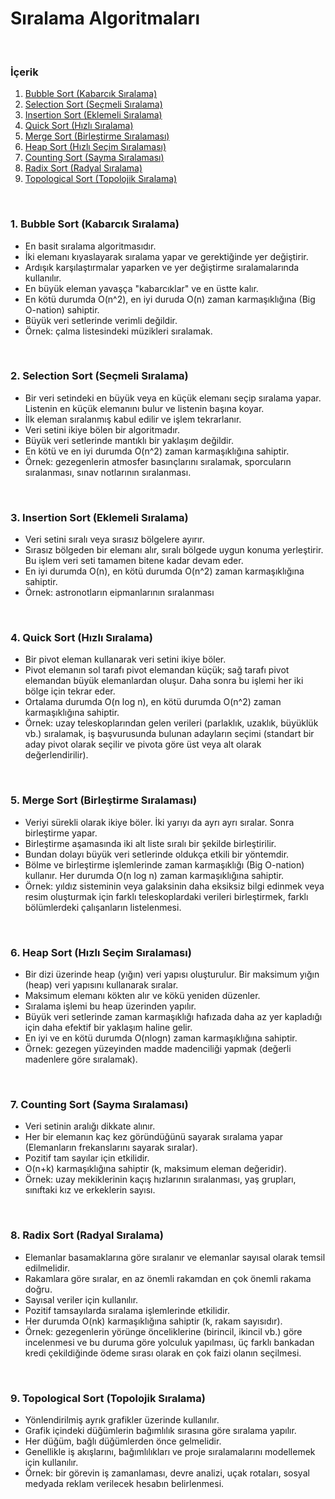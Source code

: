 # Sıralama Algoritmaları

<br>

### İçerik
1. [Bubble Sort (Kabarcık Sıralama)](#1-bubble-sort-kabarcık-sıralama)
2. [Selection Sort (Seçmeli Sıralama)](#2-selection-sort-seçmeli-sıralama)
3. [Insertion Sort (Eklemeli Sıralama)](#3-insertion-sort-eklemeli-sıralama)
4. [Quick Sort (Hızlı Sıralama)](#4-quick-sort-hızlı-sıralama)
5. [Merge Sort (Birleştirme Sıralaması)](#5-merge-sort-birleştirme-sıralaması)
6. [Heap Sort (Hızlı Seçim Sıralaması)](#6-heap-sort-hızlı-seçim-sıralaması)
7. [Counting Sort (Sayma Sıralaması)](#7-counting-sort-sayma-sıralaması)
8. [Radix Sort (Radyal Sıralama)](#8-radix-sort-radyal-sıralama)
9. [Topological Sort (Topolojik Sıralama)](#9-topological-sort-topolojik-sıralama)

<br>

### 1. Bubble Sort (Kabarcık Sıralama)

* En basit sıralama algoritmasıdır.
* İki elemanı kıyaslayarak sıralama yapar ve gerektiğinde yer değiştirir.
* Ardışık karşılaştırmalar yaparken ve yer değiştirme sıralamalarında kullanılır.
* En büyük eleman yavaşça "kabarcıklar" ve en üstte kalır.
* En kötü durumda O(n^2), en iyi duruda O(n) zaman karmaşıklığına (Big O-nation) sahiptir.
* Büyük veri setlerinde verimli değildir.
* Örnek: çalma listesindeki müzikleri sıralamak.
<br>

### 2. Selection Sort (Seçmeli Sıralama)

* Bir veri setindeki en büyük veya en küçük elemanı seçip sıralama yapar. Listenin en küçük elemanını bulur ve listenin başına koyar.
* İlk eleman sıralanmış kabul edilir ve işlem tekrarlanır.
* Veri setini ikiye bölen bir algoritmadır.
* Büyük veri setlerinde mantıklı bir yaklaşım değildir.
* En kötü ve en iyi durumda O(n^2) zaman karmaşıklığına sahiptir.
* Örnek: gezegenlerin atmosfer basınçlarını sıralamak, sporcuların sıralanması, sınav notlarının sıralanması.
<br>

### 3. Insertion Sort (Eklemeli Sıralama)

* Veri setini sıralı veya sırasız bölgelere ayırır.
* Sırasız bölgeden bir elemanı alır, sıralı bölgede uygun konuma yerleştirir. Bu işlem veri seti tamamen bitene kadar devam eder.
* En iyi durumda O(n), en kötü durumda O(n^2) zaman karmaşıklığına sahiptir.
* Örnek: astronotların eipmanlarının sıralanması
<br>

### 4. Quick Sort (Hızlı Sıralama)

* Bir pivot eleman kullanarak veri setini ikiye böler.
* Pivot elemanın sol tarafı pivot elemandan küçük; sağ tarafı pivot elemandan büyük elemanlardan oluşur. Daha sonra bu işlemi her iki bölge için tekrar eder.
* Ortalama durumda O(n log n), en kötü durumda O(n^2) zaman karmaşıklığına sahiptir.
* Örnek: uzay teleskoplarından gelen verileri (parlaklık, uzaklık, büyüklük vb.) sıralamak, iş başvurusunda bulunan adayların seçimi (standart bir aday pivot olarak seçilir ve pivota göre üst veya alt olarak değerlendirilir).
<br>

### 5. Merge Sort (Birleştirme Sıralaması)

* Veriyi sürekli olarak ikiye böler. İki yarıyı da ayrı ayrı sıralar. Sonra birleştirme yapar.
* Birleştirme aşamasında iki alt liste sıralı bir şekilde birleştirilir.
* Bundan dolayı büyük veri setlerinde oldukça etkili bir yöntemdir.
* Bölme ve birleştirme işlemlerinde zaman karmaşıklığı (Big O-nation) kullanır. Her durumda O(n log n) zaman karmaşıklığına sahiptir.
* Örnek: yıldız sisteminin veya galaksinin daha eksiksiz bilgi edinmek veya resim oluşturmak için farklı teleskoplardaki verileri birleştirmek, farklı bölümlerdeki çalışanların listelenmesi.
<br>

### 6. Heap Sort (Hızlı Seçim Sıralaması)

* Bir dizi üzerinde heap (yığın) veri yapısı oluşturulur. Bir maksimum yığın (heap) veri yapısını kullanarak sıralar.
* Maksimum elemanı kökten alır ve kökü yeniden düzenler.
* Sıralama işlemi bu heap üzerinden yapılır.
* Büyük veri setlerinde zaman karmaşıklığı hafızada daha az yer kapladığı için daha efektif bir yaklaşım haline gelir.
* En iyi ve en kötü durumda O(nlogn) zaman karmaşıklığına sahiptir.
* Örnek: gezegen yüzeyinden madde madenciliği yapmak (değerli madenlere göre sıralamak).
<br>

### 7. Counting Sort (Sayma Sıralaması)

* Veri setinin aralığı dikkate alınır.
* Her bir elemanın kaç kez göründüğünü sayarak sıralama yapar (Elemanların frekanslarını sayarak sıralar).
* Pozitif tam sayılar için etkilidir.
* O(n+k) karmaşıklığına sahiptir (k, maksimum eleman değeridir).
* Örnek: uzay mekiklerinin kaçış hızlarının sıralanması, yaş grupları, sınıftaki kız ve erkeklerin sayısı.
<br>

### 8. Radix Sort (Radyal Sıralama)

* Elemanlar basamaklarına göre sıralanır ve elemanlar sayısal olarak temsil edilmelidir.
* Rakamlara göre sıralar, en az önemli rakamdan en çok önemli rakama doğru.
* Sayısal veriler için kullanılır.
* Pozitif tamsayılarda sıralama işlemlerinde etkilidir.
* Her durumda O(nk) karmaşıklığına sahiptir (k, rakam sayısıdır).
* Örnek: gezegenlerin yörünge önceliklerine (birincil, ikincil vb.) göre incelenmesi ve bu duruma göre yolculuk yapılması, üç farklı bankadan kredi çekildiğinde ödeme sırası olarak en çok faizi olanın seçilmesi.
<br>

### 9. Topological Sort (Topolojik Sıralama)

* Yönlendirilmiş ayrık grafikler üzerinde kullanılır.
* Grafik içindeki düğümlerin bağımlılık sırasına göre sıralama yapılır.
* Her düğüm, bağlı düğümlerden önce gelmelidir.
* Genellikle iş akışlarını, bağımlılıkları ve proje sıralamalarını modellemek için kullanılır.
* Örnek: bir görevin iş zamanlaması, devre analizi, uçak rotaları, sosyal medyada reklam verilecek hesabın belirlenmesi.
<br>

